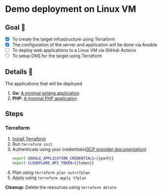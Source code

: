 # Demo deployment on Linux VM

## Goal :rocket:

- [x] To create the target infrastructure using Terraform
- [x] The configuration of the server and application will be done via Ansible
- [ ] To deploy web applications to a Linux VM via GitHub Actions
- [ ] To setup DNS for the target using Terraform

## Details :memo:

The applications that will be deployed
1. **Go**: [A minimal golang application](https://github.com/PhilomathesInc/demo-applications/tree/main/minimal-go-app)
1. **PHP**: [A minimal PHP application](https://github.com/PhilomathesInc/demo-applications/tree/main/minimal-php-app)

## Steps

### Terraform
1. [Install Terraform](https://learn.hashicorp.com/tutorials/terraform/install-cli)
2. Run `terraform init`
3. Authenticate using your credentials([GCP provider documentation](https://registry.terraform.io/providers/hashicorp/google/latest/docs/guides/getting_started#adding-credentials))
    ```sh
    export GOOGLE_APPLICATION_CREDENTIALS={{path}}
    export CLOUDFLARE_API_TOKEN={{token}}
    ```
4. Plan using `terraform plan out=tfplan`
5. Apply using `terraform apply tfplan`

**Cleanup:**
Delete the resources using `terraform delete`
